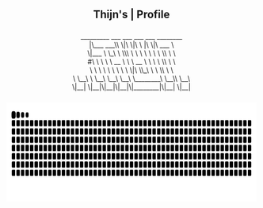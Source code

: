 <h2 align="center">Thijn's | Profile</h2>

###

<div align="center"> _________  ___  ___  ___        ___  ________      </div>
<div align="center">|\___   ___\\  \|\  \|\  \      |\  \|\   ___  \    </div>
<div align="center">\|___ \  \_\ \  \\\  \ \  \     \ \  \ \  \\ \  \   </div>
<div align="center">    #\ \  \ \ \   __  \ \  \  __ \ \  \ \  \\ \  \  </div>
<div align="center">      \ \  \ \ \  \ \  \ \  \|\  \\_\  \ \  \\ \  \ </div>
<div align="center">       \ \__\ \ \__\ \__\ \__\ \________\ \__\\ \__\</div>
<div align="center">        \|__|  \|__|\|__|\|__|\|________|\|__| \|__|</div>


###

<div align="center">
  <img height="200" src="https://raw.githubusercontent.com/GuillaumeFalourd/GuillaumeFalourd/0c87576fffb5f844efc06dca26470135da797a65/github-contribution-grid-snake.svg"  />
</div>

###
